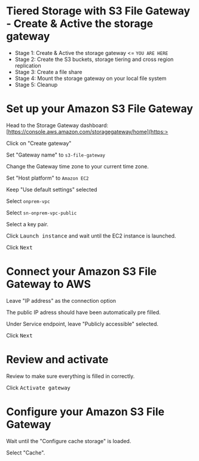 # Tiered Storage with S3 File Gateway - Create & Active the storage gateway

- Stage 1: Create & Active the storage gateway <= `YOU ARE HERE`
- Stage 2: Create the S3 buckets, storage tiering and cross region replication
- Stage 3: Create a file share
- Stage 4: Mount the storage gateway on your local file system
- Stage 5: Cleanup

# Set up your Amazon S3 File Gateway
Head to the Storage Gateway dashboard: [https://console.aws.amazon.com/storagegateway/home](https:>

Click on "Create gateway"

Set "Gateway name" to `s3-file-gateway`

Change the Gateway time zone to your current time zone.

Set "Host platform" to `Amazon EC2`

Keep "Use default settings" selected

Select `onprem-vpc`

Select `sn-onprem-vpc-public`

Select a key pair.

Click <kbd>Launch instance</kbd> and wait until the EC2 instance is launched.

Click <kbd>Next</kbd>

# Connect your Amazon S3 File Gateway to AWS

Leave "IP address" as the connection option

The public IP adress should have been automatically pre filled.

Under Service endpoint, leave "Publicly accessible" selected.

Click <kbd>Next</kbd>

# Review and activate

Review to make sure everything is filled in correctly.

Click <kbd>Activate gateway </kbd>

# Configure your Amazon S3 File Gateway

Wait until the "Configure cache storage" is loaded.

Select "Cache".

